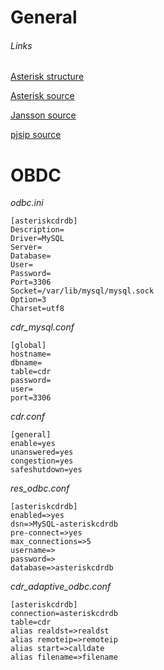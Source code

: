 # General
###### Links
[Asterisk structure](https://wiki.asterisk.org/wiki/display/AST/Directory+and+File+Structure)

[Asterisk source](https://downloads.asterisk.org/pub/telephony/)

[Jansson source](http://www.digip.org/jansson/releases/)

[pjsip source](https://www.pjsip.org)

# OBDC
_odbc.ini_
```
[asteriskcdrdb]
Description=
Driver=MySQL
Server=
Database=
User=
Password=
Port=3306
Socket=/var/lib/mysql/mysql.sock
Option=3
Charset=utf8
```

*cdr_mysql.conf*
```
[global]
hostname=
dbname=
table=cdr
password=
user=
port=3306
```
_cdr.conf_
```
[general]
enable=yes
unanswered=yes
congestion=yes
safeshutdown=yes
```

_res_odbc.conf_
```
[asteriskcdrdb]
enabled=>yes
dsn=>MySQL-asteriskcdrdb
pre-connect=>yes
max_connections=>5
username=>
password=>
database=>asteriskcdrdb
```

_cdr_adaptive_odbc.conf_
```
[asteriskcdrdb]
connection=asteriskcdrdb
table=cdr
alias realdst=>realdst
alias remoteip=>remoteip
alias start=>calldate
alias filename=>filename
```
